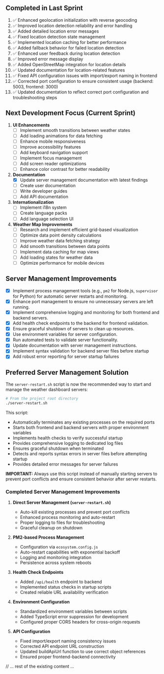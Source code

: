 ## Completed in Last Sprint

1. ✅ Enhanced geolocation initialization with reverse geocoding
2. ✅ Improved location detection reliability and error handling
3. ✅ Added detailed location error messages
4. ✅ Fixed location detection state management
5. ✅ Implemented location caching for better performance
6. ✅ Added fallback behavior for failed location detection
7. ✅ Enhanced user feedback during location detection
8. ✅ Improved error message display
9. ✅ Added OpenStreetMap integration for location details
10. ✅ Updated documentation for location-related features
11. ✅ Fixed API configuration issues with import/export naming in frontend
12. ✅ Corrected port configuration to ensure consistent usage (backend: 5003, frontend: 3000)
13. ✅ Updated documentation to reflect correct port configuration and troubleshooting steps

## Next Development Focus (Current Sprint)

1. **UI Enhancements**
   - [ ] Implement smooth transitions between weather states
   - [ ] Add loading animations for data fetching
   - [ ] Enhance mobile responsiveness
   - [ ] Improve accessibility features
   - [ ] Add keyboard navigation support
   - [ ] Implement focus management
   - [ ] Add screen reader optimizations
   - [ ] Enhance color contrast for better readability

2. **Documentation**
   - [x] Update server management documentation with latest findings
   - [ ] Create user documentation
   - [ ] Write developer guides
   - [ ] Add API documentation

3. **Internationalization**
   - [ ] Implement i18n system
   - [ ] Create language packs
   - [ ] Add language selection UI

4. **Weather Map Improvements**
   - [ ] Research and implement efficient grid-based visualization
   - [ ] Optimize data point density calculations
   - [ ] Improve weather data fetching strategy
   - [ ] Add smooth transitions between data points
   - [ ] Implement data caching for map views
   - [ ] Add loading states for weather data
   - [ ] Optimize performance for mobile devices

## Server Management Improvements

- [x] Implement process management tools (e.g., `pm2` for Node.js, `supervisor` for Python) for automatic server restarts and monitoring.
- [x] Enhance port management to ensure no unnecessary servers are left running.
- [x] Implement comprehensive logging and monitoring for both frontend and backend servers.
- [x] Add health check endpoints to the backend for frontend validation.
- [x] Ensure graceful shutdown of servers to clean up resources.
- [x] Use environment variables for server configuration.
- [x] Run automated tests to validate server functionality.
- [x] Update documentation with server management instructions.
- [x] Implement syntax validation for backend server files before startup
- [x] Add robust error reporting for server startup failures

## Preferred Server Management Solution

The `server-restart.sh` script is now the recommended way to start and manage the weather dashboard servers:

```bash
# From the project root directory
./server-restart.sh
```

This script:

- Automatically terminates any existing processes on the required ports
- Starts both frontend and backend servers with proper environment variables
- Implements health checks to verify successful startup
- Provides comprehensive logging to dedicated log files
- Ensures graceful shutdown when terminated
- Detects and reports syntax errors in server files before attempting startup
- Provides detailed error messages for server failures

**IMPORTANT:** Always use this script instead of manually starting servers to prevent port conflicts and ensure consistent behavior after server restarts.

### Completed Server Management Improvements

1. **Direct Server Management (`server-restart.sh`)**
   - Auto-kill existing processes and prevent port conflicts
   - Enhanced process monitoring and auto-restart
   - Proper logging to files for troubleshooting
   - Graceful cleanup on shutdown

2. **PM2-based Process Management**
   - Configuration via `ecosystem.config.js`
   - Auto-restart capabilities with exponential backoff
   - Logging and monitoring integration
   - Persistence across system reboots

3. **Health Check Endpoints**
   - Added `/api/health` endpoint to backend
   - Implemented status checks in startup scripts
   - Created reliable URL availability verification

4. **Environment Configuration**
   - Standardized environment variables between scripts
   - Added TypeScript error suppression for development
   - Configured proper CORS headers for cross-origin requests

5. **API Configuration**
   - Fixed import/export naming consistency issues
   - Corrected API endpoint URL construction
   - Updated buildApiUrl function to use correct object references
   - Ensured proper frontend-backend connectivity

// ... rest of the existing content ...
